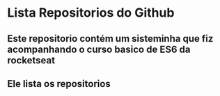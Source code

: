 # Lista Repositorios do Github

## Este repositorio contém um sisteminha que fiz acompanhando o curso basico de ES6 da rocketseat
## Ele lista os repositorios
